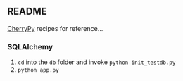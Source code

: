 README
---

[CherryPy](http://www.cherrypy.org/) recipes for reference...

### SQLAlchemy ###

1. `cd` into the `db` folder and invoke `python init_testdb.py`
2. `python app.py`

